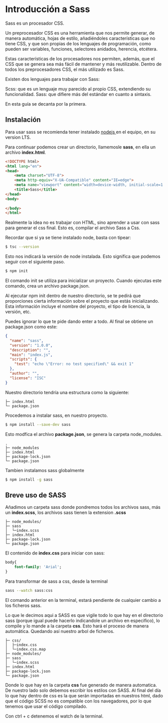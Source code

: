 # Introducción a Sass

Sass es un procesador CSS.

Un preprocesador CSS es una herramienta que nos permite generar, de manera automática, hojas de estilo, añadiéndoles características que no tiene CSS, y que son propias de los lenguajes de programación, como pueden ser variables, funciones, selectores anidados, herencia, etcétera.

Estas características de los procesadores nos permiten, además, que el CSS que se genera sea más fácil de mantener y más reutilizable. Dentro de todos los preprocesadores CSS, el más utilizado es Sass.

Existen dos lenguajes para trabajar con Sass:

Scss: que es un lenguaje muy parecido al propio CSS, extendiendo su funcionalidad.
Sass: que difiere más del estándar en cuanto a sintaxis.

En esta guía se decanta por la primera.

## Instalación

Para usar sass se recomienda tener instalado [nodejs ](https://nodejs.org/en/) en el equipo, en su version LTS. 

Para continuar podemos crear un directorio, llamemosle **sass**, en ella un archivo **index.html**.

```html
<!DOCTYPE html>
<html lang="en">
<head>
    <meta charset="UTF-8">
    <meta http-equiv="X-UA-Compatible" content="IE=edge">
    <meta name="viewport" content="width=device-width, initial-scale=1.0">
    <title>Sass</title>
</head>
<body>
    
</body>
</html>
```

Realmente la idea no es trabajar con HTML, sino aprender a usar con sass para generar el css final. Esto es, compilar el archivo Sass a Css.

Recordar que si ya se tiene instalado node, basta con tipear:

```sh 
$ tsc --version
```

Esto nos indicará la versión de node instalada. Esto significa que podemos seguir con el siguiente paso.

```sh 
$ npm init
```

El comando init se utiliza para inicializar un proyecto. Cuando ejecutas este comando, crea un archivo package.json.

Al ejecutar npm init dentro de nuestro directorio, se te pedirá que proporciones cierta información sobre el proyecto que estás inicializando. Esta información incluye el nombre del proyecto, el tipo de licencia, la versión, etc.

Puedes ignorar lo que te pide dando enter a todo. Al final se obtiene un package.json como este:

```json
{
  "name": "sass",
  "version": "1.0.0",
  "description": "",
  "main": "index.js",
  "scripts": {
    "test": "echo \"Error: no test specified\" && exit 1"
  },
  "author": "",
  "license": "ISC"
}

```
Nuestro directorio tendría una estructura como la siguiente:

```
├─ index.html
└─ package.json
```

Procedemos a instalar sass, en nuestro proyecto.

```sh
$ npm install --save-dev sass
```

Esto modfica el archivo **package.json**, se genera la carpeta node_modules.

```
.
├─ node_modules
├─ index.html
├─ package-lock.json
└─ package.json
```

Tambien instalamos sass globalmente

```sh
$ npm install -g sass
```

## Breve uso de SASS
Añadimos un carpeta sass donde pondremos todos los archivos sass, más un **index.scss**, los archivos sass tienen la extension **.scss**

```
├─ node_modules/
├─ sass
│  └─index.scss
├─ index.html
├─ package-lock.json
└─ package.json
```

El contenido de **index.css** para iniciar con sass:

```sass
body{
    font-family: 'Arial';
}
```

Para transformar de sass a css, desde la terminal

```sh
sass --watch sass:css 
```
El comando anterior en la terminal, estará pendiente de cualquier cambio a los ficheros sass.

Lo que le decimos aqui a SASS es que vigile todo lo que hay en el directorio sass (porque igual puede hacerlo indicandole un archivo en especifico), lo compile y lo mande a la carpeta **css**. Esto hará el proceso de manera automática. Quedando así nuestro arbol de ficheros. 

```
├─ css/
│  ├─index.css
│  └─index.css.map
├─ node_modules/
├─ sass
│  └─index.scss
├─ index.html
├─ package-lock.json
└─ package.json
```

Donde lo que hay en la carpeta **css** fue generado de manera automatica. De nuestro lado solo debemos escribir los estilos con SASS. Al final del día lo que hay dentro de css es la que serán importadas en nuestros html, dado que el código SCSS no es compatible con los navegadores, por lo que tenemos que usar el código compilado.

Con ctrl + c detenemos el watch de la terminal.